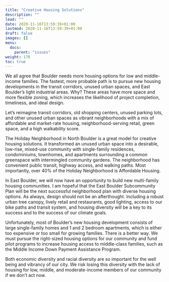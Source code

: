 ```yaml
---
title: "Creative Housing Solutions"
description: ""
lead: ""
date: 2020-11-16T13:59:39+01:00
lastmod: 2020-11-16T13:59:39+01:00
draft: false
images: []
menu:
  docs:
    parent: "issues"
weight: 170
toc: true
---
```


We all agree that Boulder needs more housing options for low and middle-income families. The fastest, more probable path is to pursue new housing developments in the transit corridors, unused urban spaces, and East Boulder’s light industrial areas. Why? These areas have more space and more flexible zoning, which increases the likelihood of project completion, timeliness, and ideal design. 

Let’s reimagine transit corridors, old shopping centers, unused parking lots, and other unused urban spaces as vibrant neighborhoods with a mix of affordable and market-rate housing, neighborhood-serving retail, green space, and a high walkability score. 

The Holiday Neighborhood in North Boulder is a great model for creative housing solutions. It transformed an unused urban space into a desirable, low-rise, mixed-use community with single-family residences, condominiums, townhomes, and apartments surrounding a common greenspace with intermingled community gardens. The neighborhood has convenient public transit, highway access, and walking paths. Most importantly, over 40% of the Holiday Neighborhood is Affordable Housing.

 In East Boulder, we will now have an opportunity to build new multi-family housing communities.  I am hopeful that the East Boulder Subcommunity Plan will be the next successful neighborhood plan with diverse housing options. As always, design should not be an afterthought. Including a robust urban tree canopy, lively retail and restaurants, good lighting, access to our bike paths and transit system, and housing diversity will be a key to its success and to the success of our climate goals. 

Unfortunately, most of Boulder’s new housing development consists of large single-family homes and 1 and 2 bedroom apartments, which is either too expensive or too small for growing families. There is a better way. We must pursue the right-sized housing options for our community and fund pilot programs to increase housing access to middle-class families, such as the Middle Income Down Payment Assistance Program.

Both economic diversity and racial diversity are so important for the well being and vibrancy of our city. We risk losing this diversity with the lack of housing for low, middle, and moderate-income members of our community if we don’t act now.